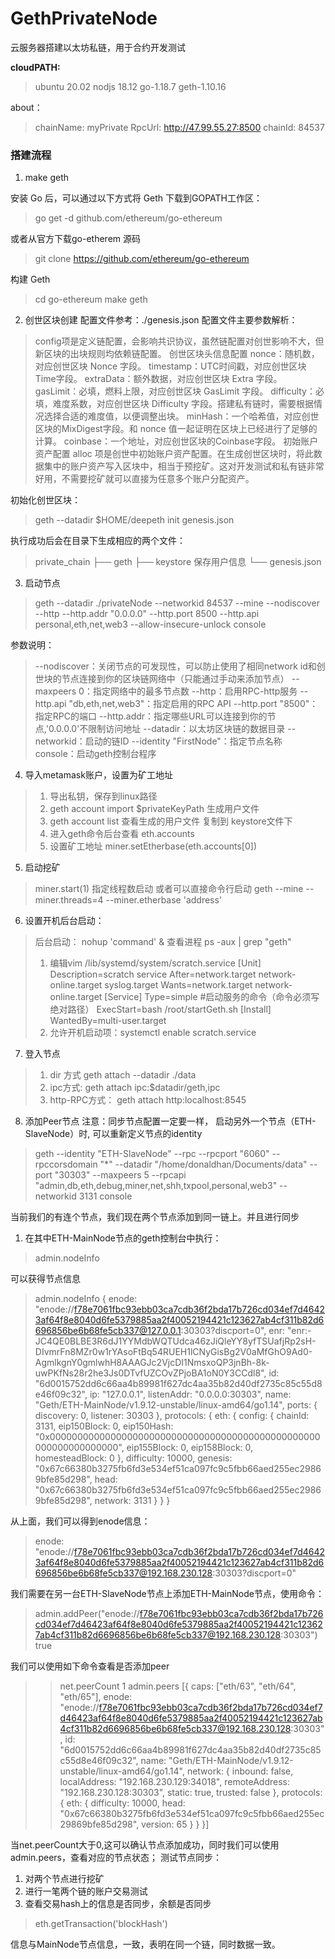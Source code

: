 # GethPrivateNode
云服务器搭建以太坊私链，用于合约开发测试


**cloudPATH:**
> ubuntu 20.02
> nodjs 18.12
> go-1.18.7
> geth-1.10.16


about：
> chainName: myPrivate
> RpcUrl: http://47.99.55.27:8500
> chainId: 84537


### 搭建流程

1. make geth

安装 Go 后，可以通过以下方式将 Geth 下载到GOPATH工作区：
>go get -d github.com/ethereum/go-ethereum

或者从官方下载go-etherem 源码
> git clone https://github.com/ethereum/go-ethereum

构建 Geth
>cd go-ethereum
make geth


2. 创世区块创建
配置文件参考：./genesis.json
配置文件主要参数解析：
> config项是定义链配置，会影响共识协议，虽然链配置对创世影响不大，但新区块的出块规则均依赖链配置。
创世区块头信息配置
nonce：随机数，对应创世区块 Nonce 字段。
timestamp：UTC时间戳，对应创世区块 Time字段。
extraData：额外数据，对应创世区块 Extra 字段。
gasLimit：必填，燃料上限，对应创世区块 GasLimit 字段。
difficulty：必填，难度系数，对应创世区块 Difficulty 字段。搭建私有链时，需要根据情况选择合适的难度值，以便调整出块。
minHash：一个哈希值，对应创世区块的MixDigest字段。和 nonce 值一起证明在区块上已经进行了足够的计算。
coinbase：一个地址，对应创世区块的Coinbase字段。
初始账户资产配置
alloc 项是创世中初始账户资产配置。在生成创世区块时，将此数据集中的账户资产写入区块中，相当于预挖矿。这对开发测试和私有链非常好用，不需要挖矿就可以直接为任意多个账户分配资产。

初始化创世区块：
> geth --datadir $HOME/deepeth init genesis.json

执行成功后会在目录下生成相应的两个文件：
> private_chain
├── geth
├── keystore 保存用户信息
└── genesis.json


3. 启动节点
>  geth --datadir ./privateNode --networkid 84537 --mine --nodiscover --http --http.addr "0.0.0.0" --http.port 8500 --http.api personal,eth,net,web3 --allow-insecure-unlock console

参数说明：
>--nodiscover：关闭节点的可发现性，可以防止使用了相同network id和创世块的节点连接到你的区块链网络中（只能通过手动来添加节点）
--maxpeers 0：指定网络中的最多节点数
--http：启用RPC-http服务
--http.api "db,eth,net,web3"：指定启用的RPC API
--http.port "8500"：指定RPC的端口
--http.addr：指定哪些URL可以连接到你的节点,'0.0.0.0'不限制访问地址
--datadir：以太坊区块链的数据目录
--networkid：启动的链ID
--identity "FirstNode"：指定节点名称
console：启动geth控制台程序


4. 导入metamask账户，设置为矿工地址
>1. 导出私钥，保存到linux路径
>2. geth account import $privateKeyPath 生成用户文件
>3. geth account list 查看生成的用户文件 复制到 keystore文件下
>4. 进入geth命令后台查看 eth.accounts
>5. 设置矿工地址 miner.setEtherbase(eth.accounts[0])


5. 启动挖矿
> miner.start(1) 指定线程数启动
或者可以直接命令行启动 geth --mine --miner.threads=4 --miner.etherbase 'address'


6. 设置开机后台启动：
> 后台启动： nohup 'command' & 
查看进程 ps -aux | grep "geth"
> 1. 编辑vim /lib/systemd/system/scratch.service
> [Unit]
Description=scratch service
After=network.target network-online.target syslog.target
Wants=network.target network-online.target
[Service]
Type=simple
#启动服务的命令（命令必须写绝对路径）
ExecStart=bash /root/startGeth.sh
[Install]
WantedBy=multi-user.target
>2. 允许开机启动项：systemctl enable scratch.service


7. 登入节点
> 1. dir 方式
geth attach --datadir ./data
> 2. ipc方式:
geth attach ipc:$datadir/geth,ipc
> 3. http-RPC方式：
geth attach http:localhost:8545


8. 添加Peer节点
注意：同步节点配置一定要一样，
启动另外一个节点（ETH-SlaveNode）时, 可以重新定义节点的identity
> geth --identity "ETH-SlaveNode" --rpc --rpcport "6060" --rpccorsdomain "*" --datadir "/home/donaldhan/Documents/data" --port "30303" --maxpeers 5 --rpcapi "admin,db,eth,debug,miner,net,shh,txpool,personal,web3" --networkid 3131 console

当前我们的有连个节点，我们现在两个节点添加到同一链上。并且进行同步
1. 在其中ETH-MainNode节点的geth控制台中执行：
> admin.nodeInfo

可以获得节点信息
> 
 
> admin.nodeInfo
{
  enode: "enode://f78e7061fbc93ebb03ca7cdb36f2bda17b726cd034ef7d46423af64f8e8040d6fe5379885aa2f40052194421c123627ab4cf311b82d6696856be6b68fe5cb337@127.0.0.1:30303?discport=0",
  enr: "enr:-JC4QE0BLBE3R6dJ1YYMdbWQTUdca46zJiQleYY8yfTSUafjRp2sH-DIvmrFn8MZr0w1rYAsoFtBq54RUEH1lCNyGisBg2V0aMfGhO9Ad0-AgmlkgnY0gmlwhH8AAAGJc2VjcDI1NmsxoQP3jnBh-8k-uwPKfNs28r2he3Js0DTvfUZCOvZPjoBA1oN0Y3CCdl8",
  id: "6d0015752dd6c66aa4b89981f627dc4aa35b82d40df2735c85c55d8e46f09c32",
  ip: "127.0.0.1",
  listenAddr: "0.0.0.0:30303",
  name: "Geth/ETH-MainNode/v1.9.12-unstable/linux-amd64/go1.14",
  ports: {
    discovery: 0,
    listener: 30303
  },
  protocols: {
    eth: {
      config: {
        chainId: 3131,
        eip150Block: 0,
        eip150Hash: "0x0000000000000000000000000000000000000000000000000000000000000000",
        eip155Block: 0,
        eip158Block: 0,
        homesteadBlock: 0
      },
      difficulty: 10000,
      genesis: "0x67c66380b3275fb6fd3e534ef51ca097fc9c5fbb66aed255ec29869bfe85d298",
      head: "0x67c66380b3275fb6fd3e534ef51ca097fc9c5fbb66aed255ec29869bfe85d298",
      network: 3131
    }
  }
}
> 
从上面，我们可以得到enode信息：
> enode: "enode://f78e7061fbc93ebb03ca7cdb36f2bda17b726cd034ef7d46423af64f8e8040d6fe5379885aa2f40052194421c123627ab4cf311b82d6696856be6b68fe5cb337@192.168.230.128:30303?discport=0"

我们需要在另一台ETH-SlaveNode节点上添加ETH-MainNode节点，使用命令：
> admin.addPeer("enode://f78e7061fbc93ebb03ca7cdb36f2bda17b726cd034ef7d46423af64f8e8040d6fe5379885aa2f40052194421c123627ab4cf311b82d6696856be6b68fe5cb337@192.168.230.128:30303")
true

我们可以使用如下命令查看是否添加peer
> > net.peerCount
1
> admin.peers
[{
    caps: ["eth/63", "eth/64", "eth/65"],
    enode: "enode://f78e7061fbc93ebb03ca7cdb36f2bda17b726cd034ef7d46423af64f8e8040d6fe5379885aa2f40052194421c123627ab4cf311b82d6696856be6b68fe5cb337@192.168.230.128:30303",
    id: "6d0015752dd6c66aa4b89981f627dc4aa35b82d40df2735c85c55d8e46f09c32",
    name: "Geth/ETH-MainNode/v1.9.12-unstable/linux-amd64/go1.14",
    network: {
      inbound: false,
      localAddress: "192.168.230.129:34018",
      remoteAddress: "192.168.230.128:30303",
      static: true,
      trusted: false
    },
    protocols: {
      eth: {
        difficulty: 10000,
        head: "0x67c66380b3275fb6fd3e534ef51ca097fc9c5fbb66aed255ec29869bfe85d298",
        version: 65
      }
    }
}]
> 
当net.peerCount大于0,这可以确认节点添加成功，同时我们可以使用admin.peers，查看对应的节点状态；
测试节点同步：
1. 对两个节点进行挖矿
2. 进行一笔两个链的账户交易测试 
3. 查看交易hash上的信息是否同步，余额是否同步 
> eth.getTransaction('blockHash')

信息与MainNode节点信息，一致，表明在同一个链，同时数据一致。



